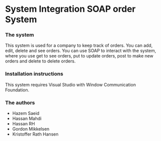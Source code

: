 # System Integration SOAP order System

### The system
This system is used for a company to keep track of orders. You can add, edit, delete and see orders.
You can use SOAP to interact with the system, where you use get to see orders, put to update orders,
post to make new orders and delete to delete orders.

### Installation instructions
This system requires Visual Studio with Window Communication Foundation.

### The authors
* Hazem Saeid
* Hassan Mahdi
* Hassan RH
* Gordon Mikkelsen
* Kristoffer Rath Hansen
